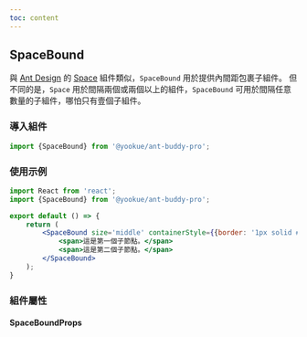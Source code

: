 ```yaml
---
toc: content
---
```


## SpaceBound

與 [Ant Design](https://ant.design/) 的 [Space](https://4x.ant.design/components/space/) 組件類似，`SpaceBound` 用於提供內間距包裹子組件。
但不同的是，`Space` 用於間隔兩個或兩個以上的組件，`SpaceBound` 可用於間隔任意數量的子組件，哪怕只有壹個子組件。

### 導入組件

```jsx | pure
import {SpaceBound} from '@yookue/ant-buddy-pro';
```

### 使用示例

```jsx
import React from 'react';
import {SpaceBound} from '@yookue/ant-buddy-pro';

export default () => {
    return (
        <SpaceBound size='middle' containerStyle={{border: '1px solid #f5f2f0'}}>
            <span>這是第一個子節點。</span>
            <span>這是第二個子節點。</span>
        </SpaceBound>
    );
}
```

### 組件屬性

#### SpaceBoundProps

<API src="@/layout/SpaceBound/index.tsx" hideTitle></API>
